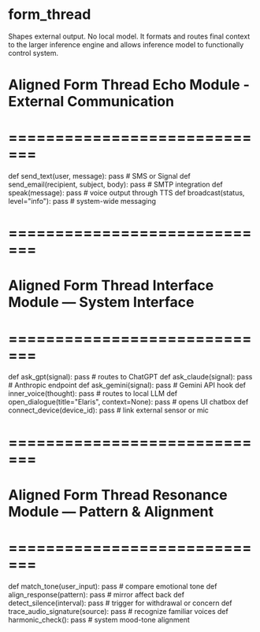 # form_thread

Shapes external output. No local model. It formats and routes final context to the larger inference engine and allows inference model 
to functionally control system.

# Aligned Form Thread Echo Module - External Communication
# =============================
def send_text(user, message): pass                       # SMS or Signal
def send_email(recipient, subject, body): pass           # SMTP integration
def speak(message): pass                                 # voice output through TTS
def broadcast(status, level="info"): pass                # system-wide messaging

# =============================
# Aligned Form Thread Interface Module — System Interface
# =============================
def ask_gpt(signal): pass                                 # routes to ChatGPT
def ask_claude(signal): pass                              # Anthropic endpoint
def ask_gemini(signal): pass                              # Gemini API hook
def inner_voice(thought): pass                            # routes to local LLM
def open_dialogue(title="Elaris", context=None): pass     # opens UI chatbox
def connect_device(device_id): pass                       # link external sensor or mic


# =============================
# Aligned Form Thread Resonance Module — Pattern & Alignment
# =============================
def match_tone(user_input): pass                          # compare emotional tone
def align_response(pattern): pass                         # mirror affect back
def detect_silence(interval): pass                        # trigger for withdrawal or concern
def trace_audio_signature(source): pass                   # recognize familiar voices
def harmonic_check(): pass                                # system mood-tone alignment

